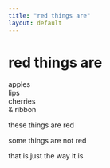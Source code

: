 ```yaml
---
title: "red things are"
layout: default
---
```


# red things are  
    
apples    
lips      
cherries      
& ribbon    
    
these things are red    
    
some things are not red    
    
that is just the way it is    
  
  
  
